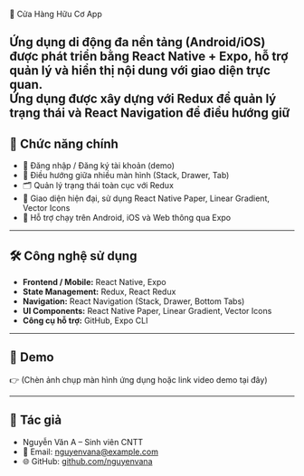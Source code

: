 🥦 Cửa Hàng Hữu Cơ App

Ứng dụng di động đa nền tảng (Android/iOS) được phát triển bằng **React Native + Expo**, hỗ trợ quản lý và hiển thị nội dung với giao diện trực quan.  
Ứng dụng được xây dựng với **Redux** để quản lý trạng thái và **React Navigation** để điều hướng giữ
---

## 🚀 Chức năng chính
- 🔑 Đăng nhập / Đăng ký tài khoản (demo)  
- 📂 Điều hướng giữa nhiều màn hình (Stack, Drawer, Tab)  
- 🗂️ Quản lý trạng thái toàn cục với Redux  
- 🎨 Giao diện hiện đại, sử dụng React Native Paper, Linear Gradient, Vector Icons  
- 📱 Hỗ trợ chạy trên Android, iOS và Web thông qua Expo  

---

## 🛠️ Công nghệ sử dụng
- **Frontend / Mobile:** React Native, Expo  
- **State Management:** Redux, React Redux  
- **Navigation:** React Navigation (Stack, Drawer, Bottom Tabs)  
- **UI Components:** React Native Paper, Linear Gradient, Vector Icons  
- **Công cụ hỗ trợ:** GitHub, Expo CLI  

---

## 📸 Demo
👉 (Chèn ảnh chụp màn hình ứng dụng hoặc link video demo tại đây)

---

## 👤 Tác giả
- Nguyễn Văn A – Sinh viên CNTT  
- 📧 Email: nguyenvana@example.com  
- 🌐 GitHub: [github.com/nguyenvana](https://github.com/nguyenvana)
